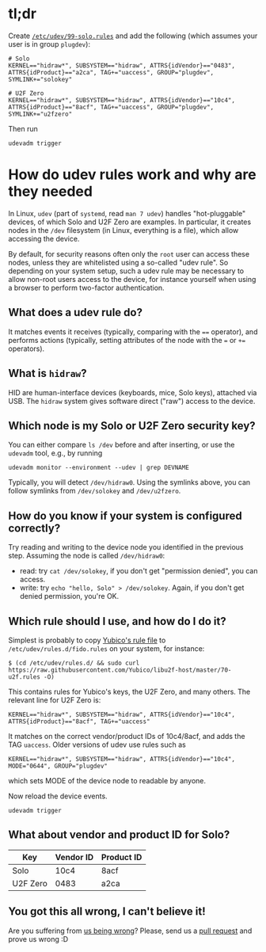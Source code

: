 # tl;dr

Create [`/etc/udev/99-solo.rules`](https://github.com/SoloKeysSec/solo/blob/master/99-solo.rules) and add the following (which assumes your user is in group `plugdev`):

```
# Solo
KERNEL=="hidraw*", SUBSYSTEM=="hidraw", ATTRS{idVendor}=="0483", ATTRS{idProduct}=="a2ca", TAG+="uaccess", GROUP="plugdev", SYMLINK+="solokey"

# U2F Zero
KERNEL=="hidraw*", SUBSYSTEM=="hidraw", ATTRS{idVendor}=="10c4", ATTRS{idProduct}=="8acf", TAG+="uaccess", GROUP="plugdev", SYMLINK+="u2fzero"
```

Then run

```
udevadm trigger
```

# How do udev rules work and why are they needed

In Linux, `udev` (part of `systemd`, read `man 7 udev`) handles "hot-pluggable" devices, of which Solo and U2F Zero are examples. In particular, it creates nodes in the `/dev` filesystem (in Linux, everything is a file), which allow accessing the device.

By default, for security reasons often only the `root` user can access these nodes, unless they are whitelisted using a so-called "udev rule". So depending on your system setup, such a udev rule may be necessary to allow non-root users access to the device, for instance yourself when using a browser to perform two-factor authentication.

## What does a udev rule do?
It matches events it receives (typically, comparing with the `==` operator), and performs actions (typically, setting attributes of the node with the `=` or `+=` operators).

## What is `hidraw`?
HID are human-interface devices (keyboards, mice, Solo keys), attached via USB. The `hidraw` system gives software direct ("raw") access to the device.

## Which node is my Solo or U2F Zero security key?
You can either compare `ls /dev` before and after inserting, or use the `udevadm` tool, e.g., by running
```
udevadm monitor --environment --udev | grep DEVNAME
```
Typically, you will detect `/dev/hidraw0`. Using the symlinks above, you can follow symlinks from `/dev/solokey` and `/dev/u2fzero`.

## How do you know if your system is configured correctly?
Try reading and writing to the device node you identified in the previous step. Assuming the node is called `/dev/hidraw0`:

* read: try `cat /dev/solokey`, if you don't get "permission denied", you can access.
* write: try `echo "hello, Solo" > /dev/solokey`. Again, if you don't get denied permission, you're OK.

## Which rule should I use, and how do I do it?
Simplest is probably to copy [Yubico's rule file](https://github.com/Yubico/libu2f-host/blob/master/70-u2f.rules) to `/etc/udev/rules.d/fido.rules` on your system, for instance:
```
$ (cd /etc/udev/rules.d/ && sudo curl https://raw.githubusercontent.com/Yubico/libu2f-host/master/70-u2f.rules -O)
```
This contains rules for Yubico's keys, the U2F Zero, and many others. The relevant line for U2F Zero is:
```
KERNEL=="hidraw*", SUBSYSTEM=="hidraw", ATTRS{idVendor}=="10c4", ATTRS{idProduct}=="8acf", TAG+="uaccess"
```
It matches on the correct vendor/product IDs of 10c4/8acf, and adds the TAG `uaccess`. Older versions of udev use rules such as 
```
KERNEL=="hidraw*", SUBSYSTEM=="hidraw", ATTRS{idVendor}=="10c4", MODE="0644", GROUP="plugdev"
```
which sets MODE of the device node to readable by anyone.

Now reload the device events.

```
udevadm trigger
```

## What about vendor and product ID for Solo?
| Key | Vendor ID | Product ID |
| --- | --- | --- |
| Solo | 10c4 | 8acf |
| U2F Zero | 0483 | a2ca |

## You got this all wrong, I can't believe it!
Are you suffering from [us being wrong](https://xkcd.com/386/)? Please, send us a [pull request](https://github.com/SoloKeysSec/solo/pulls) and prove us wrong :D
